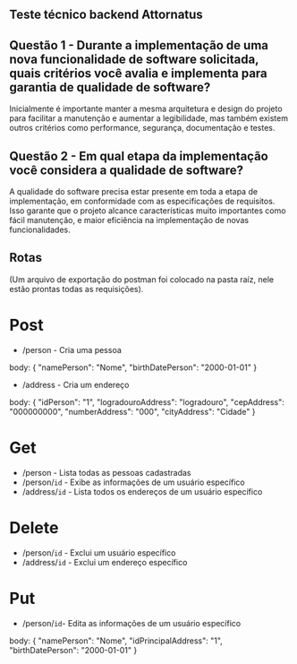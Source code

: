 ## Teste técnico backend Attornatus

## Questão 1 - Durante a implementação de uma nova funcionalidade de software solicitada, quais critérios você avalia e implementa para garantia de qualidade de software?

  Inicialmente é importante manter a mesma arquitetura e design do projeto para facilitar a manutenção e aumentar a legibilidade, mas também existem outros critérios como performance, segurança, documentação e testes.

## Questão 2 - Em qual etapa da implementação você considera a qualidade de software?
  
 A qualidade do software precisa estar presente em toda a etapa de implementação, em conformidade com as especificações de requisitos. Isso garante que o projeto alcance características muito importantes como fácil manutenção, e maior eficiência na implementação de novas funcionalidades.

## Rotas
(Um arquivo de exportação do postman foi colocado na pasta raíz, nele estão prontas todas as requisições).

# Post
* /person - Cria uma pessoa

 body:
{
    "namePerson": "Nome",
    "birthDatePerson": "2000-01-01"
}

* /address - Cria um endereço

body:
{
    "idPerson": "1",
    "logradouroAddress": "logradouro",
    "cepAddress": "000000000",
    "numberAddress": "000",
    "cityAddress": "Cidade"
}

# Get
* /person - Lista todas as pessoas cadastradas
* /person/`id` - Exibe as informações de um usuário específico
* /address/`id` - Lista todos os endereços de um usuário específico 

# Delete
* /person/`id` - Exclui um usuário específico
* /address/`id` - Exclui um endereço específico

# Put
* /person/`id`- Edita as informações de um usuário específico

body:
{
    "namePerson": "Nome",
    "idPrincipalAddress": "1",
    "birthDatePerson": "2000-01-01"
}